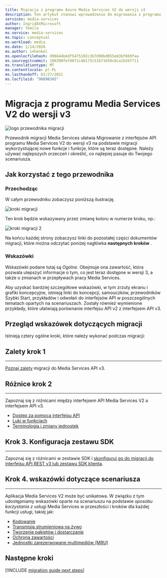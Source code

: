 ```yaml
---
title: Migracja z programu Azure Media Services V2 do wersji v3
description: Ten artykuł stanowi wprowadzenie do migrowania z programu Media Services V2 do wersji v3.
services: media-services
author: IngridAtMicrosoft
manager: femila
ms.service: media-services
ms.topic: conceptual
ms.workload: media
ms.date: 1/14/2020
ms.author: inhenkel
ms.openlocfilehash: d96644b4df5475192c3b7d90bd055e63bf869faa
ms.sourcegitcommit: 100390fefd8f1c48173c51b71650c8ca1b26f711
ms.translationtype: MT
ms.contentlocale: pl-PL
ms.lasthandoff: 01/27/2021
ms.locfileid: "98898345"
---
```

# <a name="migrate-from-media-services-v2-to-v3-introduction"></a>Migracja z programu Media Services V2 do wersji v3

![logo przewodnika migracji](./media/migration-guide/azure-media-services-logo-migration-guide.svg)

Przewodnik migracji Media Services ułatwia Migrowanie z interfejsów API programu Media Services V2 do wersji v3 na podstawie migracji wykorzystującej nowe funkcje i funkcje, które są teraz dostępne. Należy używać najlepszych orzeczeń i określić, co najlepiej pasuje do Twojego scenariusza.

## <a name="how-to-use-this-guide"></a>Jak korzystać z tego przewodnika

### <a name="navigating"></a>Przechodząc

W całym przewodniku zobaczysz poniższą ilustrację.

![kroki migracji](./media/migration-guide/steps.svg)<br/>

Ten krok będzie wskazywany przez zmianę koloru w numerze kroku, np.:

![kroki migracji 2](./media/migration-guide/steps-2.svg)<br/>

Na końcu każdej strony zobaczysz linki do pozostałej części dokumentów migracji, które można odczytać poniżej nagłówka **następnych kroków** .

### <a name="guidance"></a>Wskazówki

Wskazówki podane tutaj są *Ogólne*. Obejmuje ona zawartość, która pozwala ulepszyć informacje o tym, co jest teraz dostępne w wersji 3, a także o zmianach w przepływach pracy Media Services.

Aby uzyskać bardziej szczegółowe wskazówki, w tym zrzuty ekranu i grafiki koncepcyjne, istnieją linki do koncepcji, samouczków, przewodników Szybki Start, przykładów i odwołań do interfejsów API w poszczególnych tematach opartych na scenariuszach. Zostały również wymienione przykłady, które ułatwiają porównanie interfejsu API v2 z interfejsem API v3.

## <a name="migration-guidance-overview"></a>Przegląd wskazówek dotyczących migracji

Istnieją cztery ogólne kroki, które należy wykonać podczas migracji:

## <a name="step-1-benefits"></a>Zalety krok 1

<hr color="#5ea0ef" size="10">

[Poznaj zalety](migrate-v-2-v-3-migration-benefits.md) migracji do Media Services API v3.

## <a name="step-2-differences"></a>Różnice krok 2

<hr color="#5ea0ef" size="10">

Zapoznaj się z różnicami między interfejsem API Media Services V2 a interfejsem API v3.

- [Dostęp za pomocą interfejsu API](migrate-v-2-v-3-differences-api-access.md)
- [Luki w funkcjach](migrate-v-2-v-3-differences-feature-gaps.md)
- [Terminologia i zmiany jednostek](migrate-v-2-v-3-differences-terminology.md)

## <a name="step-3-sdk-setup"></a>Krok 3. Konfiguracja zestawu SDK

<hr color="#5ea0ef" size="10">

Zapoznaj się z różnicami w zestawie SDK i [skonfiguruj go do migracji do interfejsu API REST v3 lub zestawu SDK klienta](migrate-v-2-v-3-migration-setup.md).

## <a name="step-4-scenario-based-guidance"></a>Krok 4. wskazówki dotyczące scenariusza

<hr color="#5ea0ef" size="10">

Aplikacja Media Services V2 może być unikatowa. W związku z tym udostępniamy wskazówki oparte na scenariuszu na podstawie *sposobu korzystania z* usługi Media Services w przeszłości i kroków dla każdej funkcji usługi, takiej jak:

- [Kodowanie](migrate-v-2-v-3-migration-scenario-based-encoding.md)
- [Transmisja strumieniowa na żywo](migrate-v-2-v-3-migration-scenario-based-live-streaming.md)
- [Tworzenie pakietów i dostarczanie](migrate-v-2-v-3-migration-scenario-based-publishing.md)
- [Ochrona zawartości](migrate-v-2-v-3-migration-scenario-based-content-protection.md)
- [Jednostki zarezerwowane multimediów (MRU)](migrate-v-2-v-3-migration-scenario-based-media-reserved-units.md)

## <a name="next-steps"></a>Następne kroki

[!INCLUDE [migration guide next steps](./includes/migration-guide-next-steps.md)]
